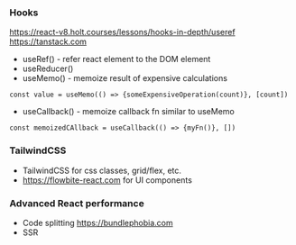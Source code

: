 ### Hooks

https://react-v8.holt.courses/lessons/hooks-in-depth/useref
https://tanstack.com

- useRef() - refer react element to the DOM element
- useReducer()
- useMemo() - memoize result of expensive calculations

```
const value = useMemo(() => {someExpensiveOperation(count)}, [count])
```

- useCallback() - memoize callback fn similar to useMemo

```
const memoizedCAllback = useCallback(() => {myFn()}, [])
```

### TailwindCSS

- TailwindCSS for css classes, grid/flex, etc.
- https://flowbite-react.com for UI components

### Advanced React performance

- Code splitting
  https://bundlephobia.com
- SSR
